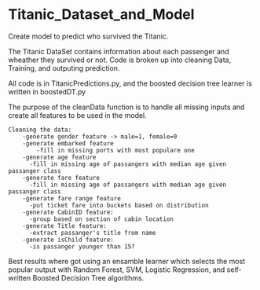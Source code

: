 # Titanic_Dataset_and_Model
Create model to predict who survived the Titanic. 

The Titanic DataSet contains information about each passenger and wheather they survived or not. Code is broken up into cleaning Data, Training, and outputing prediction. 

All code is in TitanicPredictions.py, and the boosted decision tree learner is written in boostedDT.py

The purpose of the cleanData function is to handle all missing inputs and create all features to be used in the model. 

	Cleaning the data:
		-generate gender feature -> male=1, female=0
		-generate embarked feature
			-fill in missing ports with most populare one
		-generate age feature
		  -fill in missing age of passangers with median age given passanger class
		-generate fare feature
		  -fill in missing age of passangers with median age given passanger class
		-generate fare range feature
		  -put ticket fare into buckets based on distribution
		-generate CabinID feature: 
		  -group based on section of cabin location
		-generate Title feature: 
		  -extract passanger's title from name
		-generate isChild feature: 
		  -is passanger younger than 15?
  
Best results where got using an ensamble learner which selects the most popular output with Random Forest, SVM, Logistic Regression, and self-written Boosted Decision Tree algorithms. 


